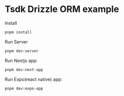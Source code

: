 # Tsdk Drizzle ORM example

Install

```sh
pnpm install
```

Run Server

```sh
pnpm dev:server
```

Run Nextjs app:

```sh
pnpm dev:next-app
```

Run Expo(react native) app:

```sh
pnpm dev:expo-app
```
